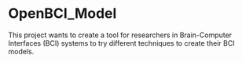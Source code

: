 # OpenBCI_Model
This project wants to create a tool for researchers in Brain-Computer Interfaces (BCI) systems to try different techniques to create their BCI models.
